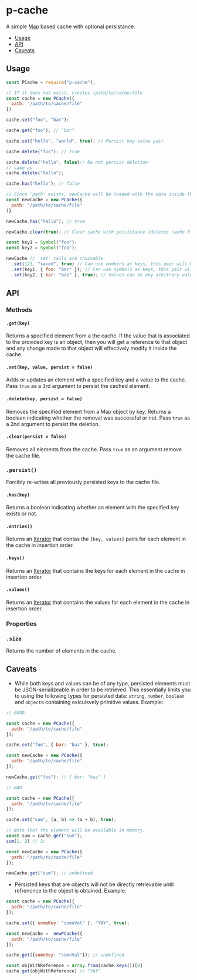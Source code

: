 # p-cache
A simple [Map](https://developer.mozilla.org/en-US/docs/Web/JavaScript/Reference/Global_Objects/Map) based cache with optional persistance.

- [Usage](#Usage)
- [API](#API)
- [Caveats](#Caveats)

## Usage

```js
const PCache = require("p-cache");

// If it does not exist, creates /path/to/cache/file
const cache = new PCache({
  path: "/path/to/cache/file"
})

cache.set("foo", "bar");

cache.get("foo"); // "bar"

cache.set("hello", "world", true); // Persist key value pair

cache.delete("foo"); // true

cache.delete("hello", false)// Do not persist deletion
// same as
cache.delete("hello");

cache.has("hello"); // false

// Since 'path' exists, newCache will be loaded with the data inside the cache file.
const newCache = new PCache({
  path: "/path/to/cache/file"
)}

newCache.has("hello"); // true

newCache.clear(true); // Clear cache with persistance (deletes cache file);

const key1 = Symbol("foo");
const key2 = Symbol("foo");

newCache // 'set' calls are chainable
  .set(123, "saved", true) // Can use numbers as keys, this pair will be persisted.
  .set(key1, { foo: "bar" }); // Can use symbols as keys, this pair will *not* be persisted.
  .set(key2, { bar: "baz" }, true); // Values can be any arbitrary value. This pair will be persisted.

```

## API

### Methods

#### `.get(key)`
Returns a specified element from a the cache. If the value that is associated to the provided key is an object, then you will get a reference to that object and any change made to that object will effectively modify it inside the cache.

#### `.set(key, value, persist = false)`
Adds or updates an element with a specified key and a value to the cache. Pass `true` as a 3rd argument to persist the cached element.

#### `.delete(key, persist = false)`
Removes the specified element from a Map object by key. Returns a boolean indicating whether the removal was successful or not. Pass `true` as a 2nd argument to persist the deletion.

#### `.clear(persist = false)`
Removes all elements from the cache. Pass `true` as an argument remove the cache file.

### `.persist()`
Forcibly re-writes all previously persisted keys to the cache file.

#### `.has(key)`
Returns a boolean indicating whether an element with the specified key exists or not.

#### `.entries()`
Returns an [Iterator](https://developer.mozilla.org/en-US/docs/Web/JavaScript/Guide/Iterators_and_Generators) that contas the `[key, values]` pairs for each element in the cache in insertion order.

#### `.keys()`
Returns an [Iterator](https://developer.mozilla.org/en-US/docs/Web/JavaScript/Guide/Iterators_and_Generators) that contains the keys for each element in the cache in insertion order.

#### `.values()`
Returns an [Iterator](https://developer.mozilla.org/en-US/docs/Web/JavaScript/Guide/Iterators_and_Generators) that contains the values for each element in the cache in insertion order.
 
### Properties
 
### `.size`
Returns the number of elements in the cache.

## Caveats

- While both keys and values can be of any type, persisted elements must be JSON-serializeable in order to be retrieved. This essentially limits you to using the following types for persisted data: `string`, `number`, `boolean` and `object`s containing exlcuisvely primitive values.
Example:
```js
// GOOD

const cache = new PCache({
  path: "/path/to/cache/file"
});

cache.set("foo", { bar: "baz" }, true);

const newCache = new PCache({
  path: "/path/to/cache/file"
});

newCache.get("foo"); // { bar: "baz" }

// BAD

const cache = new PCache({
  path: "/path/to/cache/file"
});

cache.set("sum", (a, b) => (a + b), true); 

// Note that the element will be available in memory.
const sum = cache.get("sum");
sum(1, 2) // 3;

const newCache = new PCache({
  path: "/path/to/cache/file"
});

newCache.get("sum"); // undefined
```
- Persisted keys that are objects will not be directly retrievable until refrencnce to the object is obtained.
Example:

```js
const cache = new PCache({
  path: "/path/to/cache/file"
});

cache.set({ someKey: "someVal" }, "YAY", true);

const newCache =  newPCache({
  path: "/path/to/cache/file"
});

cache.get({someKey: "someVal"}); // undefined

const objWithReference = Array.from(cache.keys())[0]
cache.get(objWithReference) // "YAY"

```
